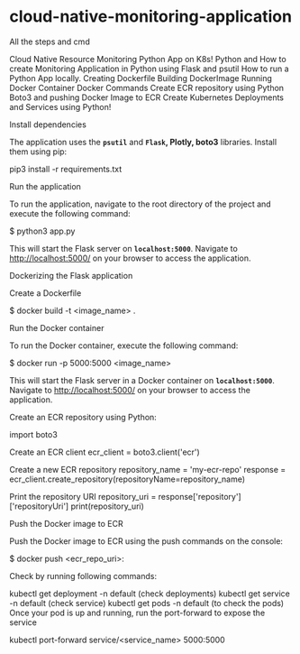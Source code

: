 # cloud-native-monitoring-application
All the steps and cmd

Cloud Native Resource Monitoring Python App on K8s!
Python and How to create Monitoring Application in Python using Flask and psutil
How to run a Python App locally.
Creating Dockerfile
Building DockerImage
Running Docker Container
Docker Commands
Create ECR repository using Python Boto3 and pushing Docker Image to ECR
Create Kubernetes Deployments and Services using Python!

Install dependencies

The application uses the **`psutil`** and **`Flask`, Plotly, boto3** libraries. Install them using pip:

pip3 install -r requirements.txt


Run the application

To run the application, navigate to the root directory of the project and execute the following command:

$ python3 app.py


This will start the Flask server on **`localhost:5000`**. Navigate to [http://localhost:5000/](http://localhost:5000/) on your browser to access the application.

Dockerizing the Flask application

Create a Dockerfile

$ docker build -t <image_name> .


Run the Docker container

To run the Docker container, execute the following command:

$ docker run -p 5000:5000 <image_name>


This will start the Flask server in a Docker container on **`localhost:5000`**. Navigate to [http://localhost:5000/](http://localhost:5000/) on your browser to access the application.


Create an ECR repository using Python:

import boto3

Create an ECR client
ecr_client = boto3.client('ecr')

Create a new ECR repository
repository_name = 'my-ecr-repo' response = ecr_client.create_repository(repositoryName=repository_name)

Print the repository URI
repository_uri = response['repository']['repositoryUri'] print(repository_uri)


Push the Docker image to ECR

Push the Docker image to ECR using the push commands on the console:

$ docker push <ecr_repo_uri>:


Check by running following commands:

kubectl get deployment -n default (check deployments)
kubectl get service -n default (check service)
kubectl get pods -n default (to check the pods)
Once your pod is up and running, run the port-forward to expose the service

kubectl port-forward service/<service_name> 5000:5000
